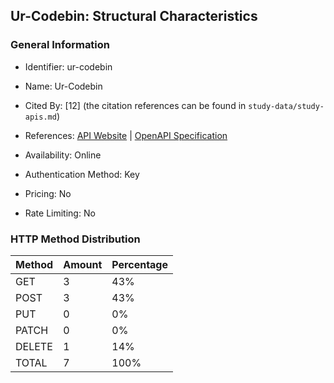 ## Ur-Codebin: Structural Characteristics

### General Information

- Identifier: ur-codebin

- Name: Ur-Codebin

- Cited By: [12] (the citation references can be found in `study-data/study-apis.md`)

- References: [API Website](https://mathew.stoplight.io/docs/ur-codebin-api) | [OpenAPI Specification](https://mathew.stoplight.io/docs/ur-codebin-api)

- Availability: Online

- Authentication Method: Key

- Pricing: No

- Rate Limiting: No

### HTTP Method Distribution

| Method | Amount | Percentage |
|--------|--------|------------|
| GET | 3 | 43% |
| POST | 3 | 43% |
| PUT | 0 | 0% |
| PATCH | 0 | 0% |
| DELETE | 1 | 14% |
| TOTAL | 7 | 100% |
